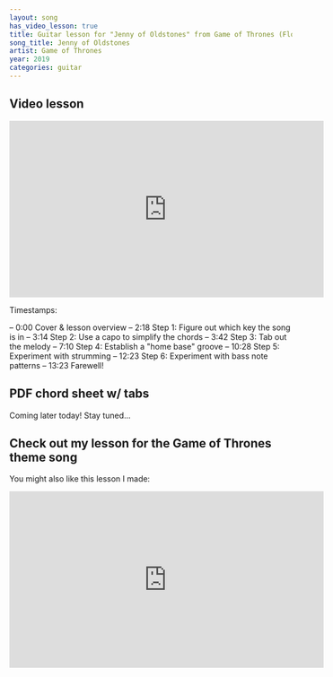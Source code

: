 ```yaml
---
layout: song
has_video_lesson: true
title: Guitar lesson for "Jenny of Oldstones" from Game of Thrones (Florence and the Machine)
song_title: Jenny of Oldstones
artist: Game of Thrones
year: 2019
categories: guitar
---
```


## Video lesson

<iframe width="560" height="315" src="https://www.youtube.com/embed/D91MLr19uRw?showinfo=0" frameborder="0" allowfullscreen></iframe>

Timestamps:

– 0:00 Cover & lesson overview
– 2:18 Step 1: Figure out which key the song is in
– 3:14 Step 2: Use a capo to simplify the chords
– 3:42 Step 3: Tab out the melody
– 7:10 Step 4: Establish a "home base" groove
– 10:28 Step 5: Experiment with strumming
– 12:23 Step 6: Experiment with bass note patterns
– 13:23 Farewell!

<!-- Coming soon! -->

## PDF chord sheet w/ tabs

<!-- The PDF chord sheet I made for this lesson is available on my Patreon page. Monthly supporters get access to the chord sheet for this, and dozens of other lessons. -->

Coming later today! Stay tuned...

## Check out my lesson for the Game of Thrones theme song

You might also like this lesson I made:

<iframe width="560" height="315" src="https://www.youtube.com/embed/u_1fqr5OCMU?showinfo=0" frameborder="0" allowfullscreen></iframe>
